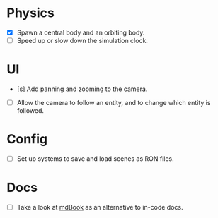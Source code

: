 # Physics
- [x] Spawn a central body and an orbiting body.
- [ ] Speed up or slow down the simulation clock.

# UI
- [s] Add panning and zooming to the camera.
- [ ] Allow the camera to follow an entity, and to change which entity is followed.

# Config
- [ ] Set up systems to save and load scenes as RON files.

# Docs
- [ ] Take a look at [mdBook](https://github.com/rust-lang/mdBook) as an alternative to in-code docs.

